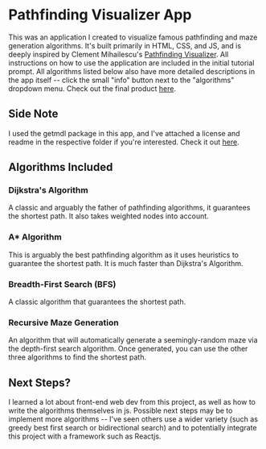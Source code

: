 # Pathfinding Visualizer App

This was an application I created to visualize famous pathfinding and maze generation algorithms. It's built primarily in HTML, CSS, and JS, and is deeply inspired by Clement Mihailescu's [Pathfinding Visualizer](https://www.youtube.com/watch?v=msttfIHHkak&ab_channel=Cl%C3%A9mentMihailescu). All instructions on how to use the application are included in the initial tutorial prompt. All algorithms listed below also have more detailed descriptions in the app itself -- click the small "info" button next to the "algorithms" dropdown menu. Check out the final product [here](https://jasonyang295.github.io/pathfindingvisualizer/). 

## Side Note
I used the getmdl package in this app, and I've attached a license and readme in the respective folder if you're interested. Check it out [here](https://creativeit.github.io/getmdl-select/).

## Algorithms Included

### Dijkstra's Algorithm
A classic and arguably the father of pathfinding algorithms, it guarantees the shortest path. It also takes weighted nodes into account. 

### A* Algorithm
This is arguably the best pathfinding algorithm as it uses heuristics to guarantee the shortest path. It is much faster than Dijkstra's Algorithm.

### Breadth-First Search (BFS)
A classic algorithm that guarantees the shortest path. 

### Recursive Maze Generation
An algorithm that will automatically generate a seemingly-random maze via the depth-first search algorithm. Once generated, you can use the other three algorithms to find the shortest path.

## Next Steps? 
I learned a lot about front-end web dev from this project, as well as how to write the algorithms themselves in js. Possible next steps may be to implement more algorithms -- I've seen others use a wider variety (such as greedy best first search or bidirectional search) and to potentially integrate this project with a framework such as Reactjs. 
